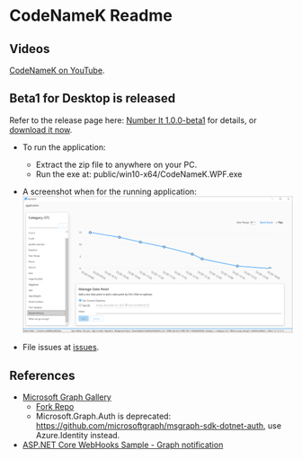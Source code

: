 # CodeNameK Readme

## Videos

[CodeNameK on YouTube](https://youtube.com/playlist?list=PLxWo8vu0UTZ28_GwEGdjwExCHDKx1WCua).

## Beta1 for Desktop is released

Refer to the release page here: [Number It 1.0.0-beta1](https://github.com/xiaomi7732/CodeWithSaar/releases/tag/NumbetIt.1.0.0-beta1) for details, or [download it now](https://github.com/xiaomi7732/CodeWithSaar/releases/download/NumbetIt.1.0.0-beta1/NumberIt.1.0.0-beta1.win10-x64.zip).

* To run the application:
  * Extract the zip file to anywhere on your PC.
  * Run the exe at: public/win10-x64/CodeNameK.WPF.exe

* A screenshot when for the running application:
![BetaPreviewScreenShot](./images/BetaPreview.png)

* File issues at [issues](https://github.com/xiaomi7732/CodeWithSaar/issues).

## References

* [Microsoft Graph Gallery](https://developer.microsoft.com/en-us/graph/gallery)
  * [Fork Repo](git@github.com:xiaomi7732/onedrive-sample-apibrowser-dotnet.git)
  * Microsoft.Graph.Auth is deprecated: <https://github.com/microsoftgraph/msgraph-sdk-dotnet-auth>, use Azure.Identity instead.
* [ASP.NET Core WebHooks Sample - Graph notification](https://github.com/microsoftgraph/aspnetcore-webhooks-sample/tree/main/)
